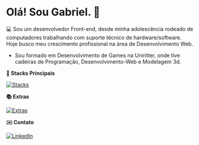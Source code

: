 # Olá! Sou Gabriel. 👋

💻 Sou um desenvolvedor Front-end, desde minha adolescência rodeado de computadores trabalhando com suporte técnico de hardware/software. Hoje busco meu crescimento profissional na área de Desenvolvimento Web.  

- Sou formado em Desenvolvimento de Games na Uniritter, onde tive cadeiras de Programação, Desenvolvimento-Web e Modelagem 3d.


**📖 Stacks Principais**  

[![Stacks](https://skillicons.dev/icons?i=js,html,css,python,vue)](https://skillicons.dev)  

**📚 Extras**  

[![Extras](https://skillicons.dev/icons?i=c,cpp,java,mysql,blender,unreal)](https://skillicons.dev)  

**✉️ Contato**  

[![LinkedIn](https://skillicons.dev/icons?i=linkedin)](https://www.linkedin.com/in/gabriel-matusiak-642332211/)  
